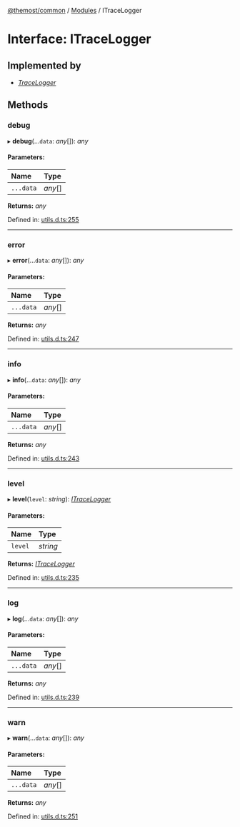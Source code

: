[@themost/common](../README.md) / [Modules](../modules.md) / ITraceLogger

# Interface: ITraceLogger

## Implemented by

* [*TraceLogger*](../classes/tracelogger.md)

## Methods

### debug

▸ **debug**(...`data`: *any*[]): *any*

#### Parameters:

Name | Type |
:------ | :------ |
`...data` | *any*[] |

**Returns:** *any*

Defined in: [utils.d.ts:255](https://github.com/themost-framework/themost-common/blob/580db67/utils.d.ts#L255)

___

### error

▸ **error**(...`data`: *any*[]): *any*

#### Parameters:

Name | Type |
:------ | :------ |
`...data` | *any*[] |

**Returns:** *any*

Defined in: [utils.d.ts:247](https://github.com/themost-framework/themost-common/blob/580db67/utils.d.ts#L247)

___

### info

▸ **info**(...`data`: *any*[]): *any*

#### Parameters:

Name | Type |
:------ | :------ |
`...data` | *any*[] |

**Returns:** *any*

Defined in: [utils.d.ts:243](https://github.com/themost-framework/themost-common/blob/580db67/utils.d.ts#L243)

___

### level

▸ **level**(`level`: *string*): [*ITraceLogger*](itracelogger.md)

#### Parameters:

Name | Type |
:------ | :------ |
`level` | *string* |

**Returns:** [*ITraceLogger*](itracelogger.md)

Defined in: [utils.d.ts:235](https://github.com/themost-framework/themost-common/blob/580db67/utils.d.ts#L235)

___

### log

▸ **log**(...`data`: *any*[]): *any*

#### Parameters:

Name | Type |
:------ | :------ |
`...data` | *any*[] |

**Returns:** *any*

Defined in: [utils.d.ts:239](https://github.com/themost-framework/themost-common/blob/580db67/utils.d.ts#L239)

___

### warn

▸ **warn**(...`data`: *any*[]): *any*

#### Parameters:

Name | Type |
:------ | :------ |
`...data` | *any*[] |

**Returns:** *any*

Defined in: [utils.d.ts:251](https://github.com/themost-framework/themost-common/blob/580db67/utils.d.ts#L251)
